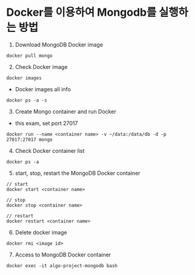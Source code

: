 # Docker를 이용하여 Mongodb를 실행하는 방법

1. Download MongoDB Docker image

```
docker pull mongo
```

2. Check Docker image

```
docker images
```

- Docker images all info

```
docker ps -a -s
```

3. Create Mongo container and run Docker

- this exam, set port 27017

```
docker run --name <container name> -v ~/data:/data/db -d -p 27017:27017 mongo
```

4. Check Docker container list

```
docker ps -a
```

5. start, stop, restart the MongoDB Docker container

```
// start
docker start <container name>

// stop
docker stop <container name>

// restart
docker restart <container name>
```

6. Delete docker image

```
docker rmi <image id>
```

7. Access to MongoDB Docker container

```
docker exec -it algo-project-mongodb bash
```
